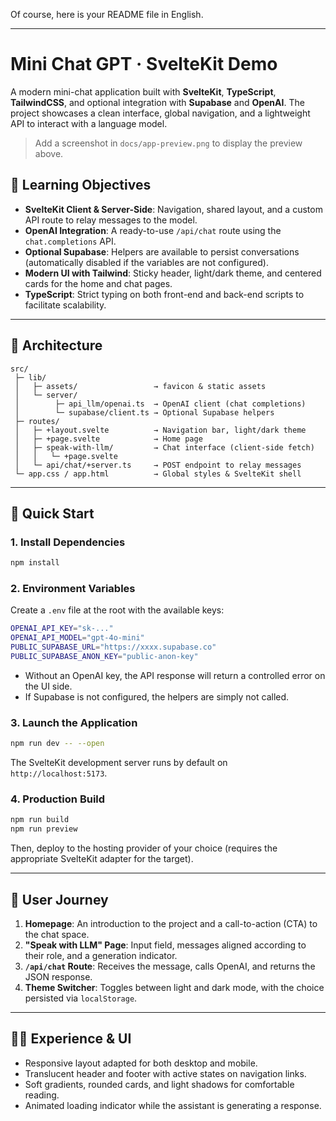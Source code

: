 Of course, here is your README file in English.

-----

# Mini Chat GPT · SvelteKit Demo

A modern mini-chat application built with **SvelteKit**, **TypeScript**, **TailwindCSS**, and optional integration with **Supabase** and **OpenAI**. The project showcases a clean interface, global navigation, and a lightweight API to interact with a language model.

> Add a screenshot in `docs/app-preview.png` to display the preview above.

## 🎯 Learning Objectives

  - **SvelteKit Client & Server-Side**: Navigation, shared layout, and a custom API route to relay messages to the model.
  - **OpenAI Integration**: A ready-to-use `/api/chat` route using the `chat.completions` API.
  - **Optional Supabase**: Helpers are available to persist conversations (automatically disabled if the variables are not configured).
  - **Modern UI with Tailwind**: Sticky header, light/dark theme, and centered cards for the home and chat pages.
  - **TypeScript**: Strict typing on both front-end and back-end scripts to facilitate scalability.

-----

## 🧱 Architecture

```
src/
 ├─ lib/
 │   ├─ assets/                 → favicon & static assets
 │   └─ server/
 │        ├─ api_llm/openai.ts  → OpenAI client (chat completions)
 │        └─ supabase/client.ts → Optional Supabase helpers
 ├─ routes/
 │   ├─ +layout.svelte          → Navigation bar, light/dark theme
 │   ├─ +page.svelte            → Home page
 │   ├─ speak-with-llm/         → Chat interface (client-side fetch)
 │   │   └─ +page.svelte
 │   └─ api/chat/+server.ts     → POST endpoint to relay messages
 └─ app.css / app.html          → Global styles & SvelteKit shell
```

-----

## 🚀 Quick Start

### 1\. Install Dependencies

```bash
npm install
```

### 2\. Environment Variables

Create a `.env` file at the root with the available keys:

```bash
OPENAI_API_KEY="sk-..."
OPENAI_API_MODEL="gpt-4o-mini"
PUBLIC_SUPABASE_URL="https://xxxx.supabase.co"
PUBLIC_SUPABASE_ANON_KEY="public-anon-key"
```

  - Without an OpenAI key, the API response will return a controlled error on the UI side.
  - If Supabase is not configured, the helpers are simply not called.

### 3\. Launch the Application

```bash
npm run dev -- --open
```

The SvelteKit development server runs by default on `http://localhost:5173`.

### 4\. Production Build

```bash
npm run build
npm run preview
```

Then, deploy to the hosting provider of your choice (requires the appropriate SvelteKit adapter for the target).

-----

## 💬 User Journey

1.  **Homepage**: An introduction to the project and a call-to-action (CTA) to the chat space.
2.  **"Speak with LLM" Page**: Input field, messages aligned according to their role, and a generation indicator.
3.  **`/api/chat` Route**: Receives the message, calls OpenAI, and returns the JSON response.
4.  **Theme Switcher**: Toggles between light and dark mode, with the choice persisted via `localStorage`.

-----

## 🧑‍🎨 Experience & UI

  - Responsive layout adapted for both desktop and mobile.
  - Translucent header and footer with active states on navigation links.
  - Soft gradients, rounded cards, and light shadows for comfortable reading.
  - Animated loading indicator while the assistant is generating a response.
